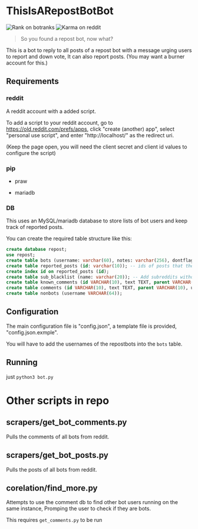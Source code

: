 # ThisIsARepostBotBot

![Rank on botranks](https://img.shields.io/badge/dynamic/json?label=Rank%20on%20https%3A%2F%2Fbotranks.com%2F&query=rank&suffix=th&url=https%3A%2F%2Fbotranks.com%2Fapi%2Fgetrank%2FThisIsARepostBotBot) ![Karma on reddit](https://img.shields.io/badge/dynamic/json?label=bot%20karma&query=data.total_karma&url=https%3A%2F%2Fwww.reddit.com%2Fuser%2Fthisisarepostbotbot%2Fabout.json)

> So you found a repost bot, now what?

This is a bot to reply to all posts of a repost bot with a message urging users to report and down vote, It can also report posts. (You may want a burner account for this.)

## Requirements

### reddit

A reddit account with a added script.

To add a script to your reddit account, go to https://old.reddit.com/prefs/apps, click "create (another) app", select "personal use script", and enter "http://localhost/" as the redirect uri.

(Keep the page open, you will need the client secret and client id values to configure the script)

### pip

- praw

- mariadb

### DB

This uses an MySQL/mariadb database to store lists of bot users and keep track of reported posts.

You can create the required table structure like this:

```sql
create database repost;
use repost;
create table bots (username: varchar(60), notes: varchar(256), dontflag BOOL, mladd BOOL); -- Add known bot accounts in here
create table reported_posts (id: varchar(10)); -- ids of posts that the bot has reported
create index id on reported_posts (id);
create table sub_blacklist (name: varchar(20)); -- Add subreddits without the 'r/' that you do *not* want to post on.
create table known_comments (id VARCHAR(10), text TEXT, parent VARCHAR(10), username VARCHAR(64), hasbeenuserscraped BOOL); -- comments made by botx
create table comments (id VARCHAR(10), text TEXT, parent VARCHAR(10), username VARCHAR(64));
create table nonbots (username VARCHAR(64));
```

## Configuration

The main configuration file is "config.json", a template file is provided, "config.json.exmple".

You will have to add the usernames of the repostbots into the ``bots`` table.

## Running

just ``python3 bot.py``

# Other scripts in repo

## scrapers/get_bot_comments.py

Pulls the comments of all bots from reddit.

## scrapers/get_bot_posts.py

Pulls the posts of all bots from reddit.

## corelation/find_more.py

Attempts to use the comment db to find other bot users running on the same instance, Promping the user to check if they are bots.

This requires ``get_comments.py`` to be run


